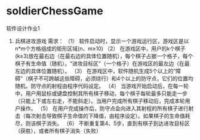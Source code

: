 # soldierChessGame
软件设计作业1
1.	兵棋进攻游戏
需求：
（1）	软件启动时，显示一个游戏运行区，游戏区是以n*m个方格组成的矩形区域(n、m≥10)
（2）	在游戏区中，用户的k个棋子(k≥3)放在最右边（在最右边的具体位置随机），每个棋子占据一个格子，每个棋子有生命值（随机）。“进攻目标区”（一个格子）在游戏区的最左边（在最左边的具体位置随机）。
（3）	在游戏区中，软件随机生成5个以上的“障碍”（棋子不可跨越这些障碍，必须绕行）和4个以上的防守点，它们的位置均随机。防守点的射程由程序代码设定。
（4）	当游戏开始启动后，在每一轮中，用户用鼠标或键盘控制其所有棋子移动，每个棋子每轮最多只能走一步（只能上下或左右走，不能斜走）。当用户完成所有棋子移动后，完成本轮用户操作。
（5）	在用户完成操作后，防守点会向进入其射程的所有棋子进行射击（每次射击导致棋子生命值的下降值，由程序设定）。如果棋子的生命值耗尽，则该棋子消失。
（6）	不断重复第4、5步，直到有棋子到达进攻目标区（获胜），或者所有棋子消失（失败）
